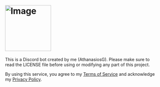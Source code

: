 # <img src="https://github.com/user-attachments/assets/3f4b46df-3817-4e3f-92a8-d32d91e1a336" width="150" alt="Image">
This is a Discord bot created by me (AthanasiosG).
Please make sure to read the LICENSE file before using or modifying any part of this project.
<body>
  <p>
    By using this service, you agree to my
    <a href="https://athanasiosg.github.io/TheDoc/terms.html" target="_blank">Terms of Service</a>
    and acknowledge my
    <a href="https://athanasiosg.github.io/TheDoc/privacy.html" target="_blank">Privacy Policy</a>.
  </p>
</body>

